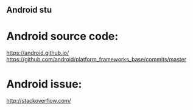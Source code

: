 ## Android stu

# Android source code:
https://android.github.io/
https://github.com/android/platform_frameworks_base/commits/master

# Android issue:
http://stackoverflow.com/
